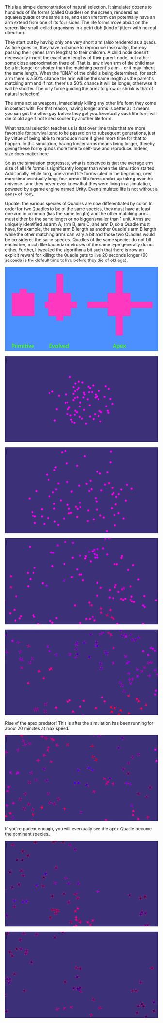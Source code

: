 This is a simple demonstration of natural selection.  It simulates dozens to hundreds of life forms (called Quadles) on the screen, rendered as squares/quads of the same size, and each life form can potentially have an arm extend from one of its four sides.  The life forms move about on the screen like small-celled organisms in a petri dish (kind of jittery with no real direction).  

They start out by having only one very short arm (also rendered as a  quad). As time goes on, they have a chance to reproduce (asexually), thereby passing their genes (arm lengths) to their children.  A child node doesn't necessarily inherit the exact arm lengths of their parent node, but rather some close approximation there of.  That is, any given arm of the child may be a bit longer or shorter than the matching parent's arm-- or it may inherit the same length.  When the "DNA" of the child is being determined, for each arm there is a 50% chance the arm will be the same length as the parent's matching arm and if not, there's a 50% chance it will be longer, otherwise it will be shorter.  The only force guiding the arms to grow or shrink is that of natural selection!

The arms act as weapons, immediately killing any other life form they come in contact with.  For that reason, having longer arms is better as it means you can get the other guy before they get you.  Eventually each life form will die of old age if not killed sooner by another life form.  

What natural selection teaches us is that over time traits that are more favorable for survival tend to be passed on to subsequent generations, just by virtue of being able to reproduce more if given more time for that to happen.  In this simulation, having longer arms means living longer, thereby giving these horny quads more time to self-love and reproduce.  Indeed, size does matter here. 

So as the simulation progresses, what is observed is that the average arm size of all life forms is significantly longer than when the simulation started.  Additionally, while long, one-armed life forms ruled in the beginning, over more time eventually long, four-armed life forms ended up taking over the universe...and they never even knew that they were living in a simulation, powered by a game engine named Unity.  Even simulated life is not without a sense of irony.  

Update: the various species of Quadles are now differentiated by color!  In order for two Quadles to be of the same species, they must have at least one arm in common (has the same length) and the other matching arms must either be the same length or no bigger/smaller than 1 unit.  Arms are uniquely identified as arm A, arm B, arm C, and arm D, so a Quadle must have, for example, the same arm B length as another Quadle's arm B length while the other matching arms can vary a bit and those two Quadles would be considered the same species.  Quadles of the same species do not kill eachother, much like bacteria or viruses of the same type generally do not either.  Further, I tweaked the algorithm a bit such that there is now an explicit reward for killing: the Quadle gets to live 20 seconds longer (90 seconds is the default time to live before they die of old age).  

![](img/evolution.png)  

![](img/1.png)  

![](img/2.png)  

![](img/3.png)  

![](img/4.png)  

Rise of the apex predator!  This is after the simulation has been running for about 20 minutes at max speed.  

![](img/5.png)  

If you're patient enough, you will eventually see the apex Quadle become the dominant species...  

![](img/6.png)  

![](img/7.png)  


